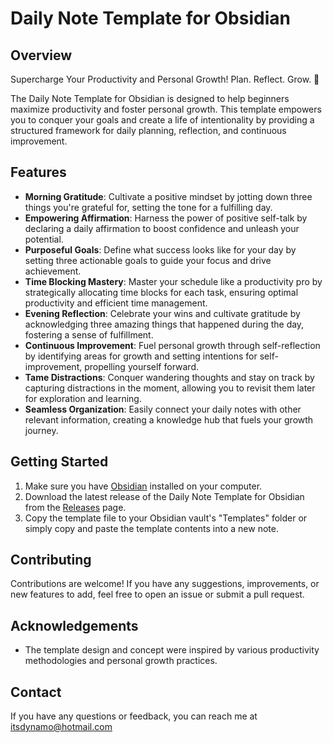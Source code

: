 # Daily Note Template for Obsidian



## Overview
Supercharge Your Productivity and Personal Growth! Plan. Reflect. Grow. 🌱

The Daily Note Template for Obsidian is designed to help beginners maximize productivity and foster personal growth. This template empowers you to conquer your goals and create a life of intentionality by providing a structured framework for daily planning, reflection, and continuous improvement.

## Features
- **Morning Gratitude**: Cultivate a positive mindset by jotting down three things you're grateful for, setting the tone for a fulfilling day.
- **Empowering Affirmation**: Harness the power of positive self-talk by declaring a daily affirmation to boost confidence and unleash your potential.
- **Purposeful Goals**: Define what success looks like for your day by setting three actionable goals to guide your focus and drive achievement.
- **Time Blocking Mastery**: Master your schedule like a productivity pro by strategically allocating time blocks for each task, ensuring optimal productivity and efficient time management.
- **Evening Reflection**: Celebrate your wins and cultivate gratitude by acknowledging three amazing things that happened during the day, fostering a sense of fulfillment.
- **Continuous Improvement**: Fuel personal growth through self-reflection by identifying areas for growth and setting intentions for self-improvement, propelling yourself forward.
- **Tame Distractions**: Conquer wandering thoughts and stay on track by capturing distractions in the moment, allowing you to revisit them later for exploration and learning.
- **Seamless Organization**: Easily connect your daily notes with other relevant information, creating a knowledge hub that fuels your growth journey.

## Getting Started
1. Make sure you have [Obsidian](https://obsidian.md/) installed on your computer.
2. Download the latest release of the Daily Note Template for Obsidian from the [Releases](https://github.com/Itsdynamo/obsidian/dailynotetemplate) page.
3. Copy the template file to your Obsidian vault's "Templates" folder or simply copy and paste the template contents into a new note.

## Contributing
Contributions are welcome! If you have any suggestions, improvements, or new features to add, feel free to open an issue or submit a pull request.

## Acknowledgements
- The template design and concept were inspired by various productivity methodologies and personal growth practices.

## Contact
If you have any questions or feedback, you can reach me at itsdynamo@hotmail.com

